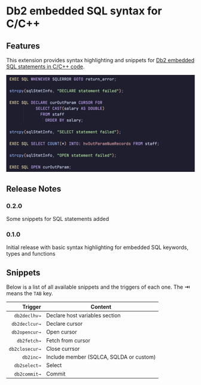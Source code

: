 # Db2 embedded SQL syntax for C/C++

## Features

This extension provides syntax highlighting and snippets for [Db2 embedded SQL statements in C/C++ code][examples].

![highlighting example](images/highlighting-1.png)

## Release Notes

### 0.2.0

Some snippets for SQL statements added

### 0.1.0

Initial release with basic syntax highlighting for embedded SQL keywords, types and functions

## Snippets

Below is a list of all available snippets and the triggers of each one. The **⇥** means the `TAB` key.

|  Trigger       | Content                                  |
| -------------: | ---------------------------------------- |
|   `db2declhv→` | Declare host variables section           |
|  `db2declcur→` | Declare cursor                           |
|  `db2opencur→` | Open cursor                              |
|    `db2fetch→` | Fetch from cursor                        |
| `db2closecur→` | Close currsor                            |
|      `db2inc→` | Include member (SQLCA, SQLDA or custom)  |
|   `db2select→` | Select                                   |
|   `db2commit→` | Commit                                   |

[examples]: https://www.ibm.com/docs/en/db2-for-zos/12.0.0?topic=statements-c-c-programming-examples